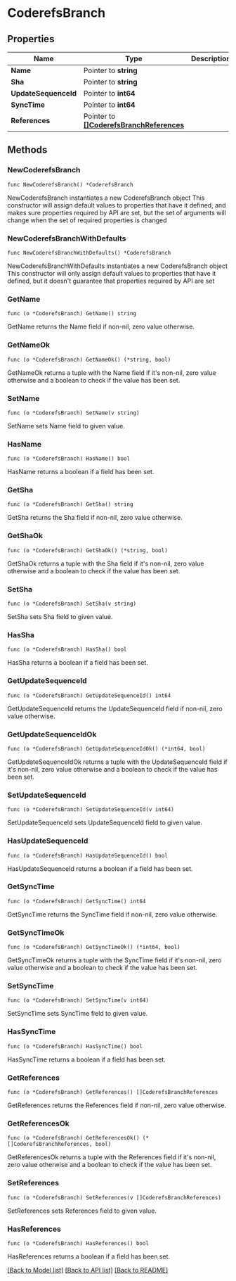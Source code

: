 # CoderefsBranch

## Properties

Name | Type | Description | Notes
------------ | ------------- | ------------- | -------------
**Name** | Pointer to **string** |  | [optional] 
**Sha** | Pointer to **string** |  | [optional] 
**UpdateSequenceId** | Pointer to **int64** |  | [optional] 
**SyncTime** | Pointer to **int64** |  | [optional] 
**References** | Pointer to [**[]CoderefsBranchReferences**](CoderefsBranchReferences.md) |  | [optional] 

## Methods

### NewCoderefsBranch

`func NewCoderefsBranch() *CoderefsBranch`

NewCoderefsBranch instantiates a new CoderefsBranch object
This constructor will assign default values to properties that have it defined,
and makes sure properties required by API are set, but the set of arguments
will change when the set of required properties is changed

### NewCoderefsBranchWithDefaults

`func NewCoderefsBranchWithDefaults() *CoderefsBranch`

NewCoderefsBranchWithDefaults instantiates a new CoderefsBranch object
This constructor will only assign default values to properties that have it defined,
but it doesn't guarantee that properties required by API are set

### GetName

`func (o *CoderefsBranch) GetName() string`

GetName returns the Name field if non-nil, zero value otherwise.

### GetNameOk

`func (o *CoderefsBranch) GetNameOk() (*string, bool)`

GetNameOk returns a tuple with the Name field if it's non-nil, zero value otherwise
and a boolean to check if the value has been set.

### SetName

`func (o *CoderefsBranch) SetName(v string)`

SetName sets Name field to given value.

### HasName

`func (o *CoderefsBranch) HasName() bool`

HasName returns a boolean if a field has been set.

### GetSha

`func (o *CoderefsBranch) GetSha() string`

GetSha returns the Sha field if non-nil, zero value otherwise.

### GetShaOk

`func (o *CoderefsBranch) GetShaOk() (*string, bool)`

GetShaOk returns a tuple with the Sha field if it's non-nil, zero value otherwise
and a boolean to check if the value has been set.

### SetSha

`func (o *CoderefsBranch) SetSha(v string)`

SetSha sets Sha field to given value.

### HasSha

`func (o *CoderefsBranch) HasSha() bool`

HasSha returns a boolean if a field has been set.

### GetUpdateSequenceId

`func (o *CoderefsBranch) GetUpdateSequenceId() int64`

GetUpdateSequenceId returns the UpdateSequenceId field if non-nil, zero value otherwise.

### GetUpdateSequenceIdOk

`func (o *CoderefsBranch) GetUpdateSequenceIdOk() (*int64, bool)`

GetUpdateSequenceIdOk returns a tuple with the UpdateSequenceId field if it's non-nil, zero value otherwise
and a boolean to check if the value has been set.

### SetUpdateSequenceId

`func (o *CoderefsBranch) SetUpdateSequenceId(v int64)`

SetUpdateSequenceId sets UpdateSequenceId field to given value.

### HasUpdateSequenceId

`func (o *CoderefsBranch) HasUpdateSequenceId() bool`

HasUpdateSequenceId returns a boolean if a field has been set.

### GetSyncTime

`func (o *CoderefsBranch) GetSyncTime() int64`

GetSyncTime returns the SyncTime field if non-nil, zero value otherwise.

### GetSyncTimeOk

`func (o *CoderefsBranch) GetSyncTimeOk() (*int64, bool)`

GetSyncTimeOk returns a tuple with the SyncTime field if it's non-nil, zero value otherwise
and a boolean to check if the value has been set.

### SetSyncTime

`func (o *CoderefsBranch) SetSyncTime(v int64)`

SetSyncTime sets SyncTime field to given value.

### HasSyncTime

`func (o *CoderefsBranch) HasSyncTime() bool`

HasSyncTime returns a boolean if a field has been set.

### GetReferences

`func (o *CoderefsBranch) GetReferences() []CoderefsBranchReferences`

GetReferences returns the References field if non-nil, zero value otherwise.

### GetReferencesOk

`func (o *CoderefsBranch) GetReferencesOk() (*[]CoderefsBranchReferences, bool)`

GetReferencesOk returns a tuple with the References field if it's non-nil, zero value otherwise
and a boolean to check if the value has been set.

### SetReferences

`func (o *CoderefsBranch) SetReferences(v []CoderefsBranchReferences)`

SetReferences sets References field to given value.

### HasReferences

`func (o *CoderefsBranch) HasReferences() bool`

HasReferences returns a boolean if a field has been set.


[[Back to Model list]](../README.md#documentation-for-models) [[Back to API list]](../README.md#documentation-for-api-endpoints) [[Back to README]](../README.md)


